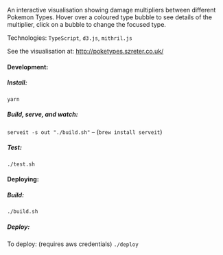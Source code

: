 An interactive visualisation showing damage multipliers between different Pokemon
Types. Hover over a coloured type bubble to see details of the multiplier, click
on a bubble to change the focused type.

Technologies: `TypeScript`, `d3.js`, `mithril.js`

See the visualisation at: http://poketypes.szreter.co.uk/


#### Development:

##### Install:

`yarn`

##### Build, serve, and watch:

`serveit -s out "./build.sh"` –  (`brew install serveit`)

##### Test:
`./test.sh`

#### Deploying:

##### Build:

`./build.sh`

##### Deploy:

To deploy: (requires aws credentials)
`./deploy`
